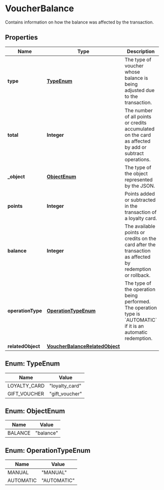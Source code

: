 

# VoucherBalance

Contains information on how the balance was affected by the transaction.

## Properties

| Name | Type | Description |
|------------ | ------------- | ------------- |
|**type** | [**TypeEnum**](#TypeEnum) | The type of voucher whose balance is being adjusted due to the transaction. |
|**total** | **Integer** | The number of all points or credits accumulated on the card as affected by add or subtract operations. |
|**_object** | [**ObjectEnum**](#ObjectEnum) | The type of the object represented by the JSON. |
|**points** | **Integer** | Points added or subtracted in the transaction of a loyalty card. |
|**balance** | **Integer** | The available points or credits on the card after the transaction as affected by redemption or rollback. |
|**operationType** | [**OperationTypeEnum**](#OperationTypeEnum) | The type of the operation being performed. The operation type is &#x60;AUTOMATIC&#x60; if it is an automatic redemption. |
|**relatedObject** | [**VoucherBalanceRelatedObject**](VoucherBalanceRelatedObject.md) |  |



## Enum: TypeEnum

| Name | Value |
|---- | -----|
| LOYALTY_CARD | &quot;loyalty_card&quot; |
| GIFT_VOUCHER | &quot;gift_voucher&quot; |



## Enum: ObjectEnum

| Name | Value |
|---- | -----|
| BALANCE | &quot;balance&quot; |



## Enum: OperationTypeEnum

| Name | Value |
|---- | -----|
| MANUAL | &quot;MANUAL&quot; |
| AUTOMATIC | &quot;AUTOMATIC&quot; |



